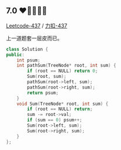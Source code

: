 
## 7.0 ❤🧡💛💙💚

[Leetcode-437](https://leetcode.com/problems/path-sum-iii/description/) / [力扣-437](https://leetcode-cn.com/problems/path-sum-iii/description/)

上一道题套一层皮而已。

```cpp
class Solution {
public:
    int psum;
    int pathSum(TreeNode* root, int sum) {
        if (root == NULL) return 0; 
        Sum(root, sum);
        pathSum(root->left, sum);
        pathSum(root->right, sum);
        return psum;
    }
    void Sum(TreeNode* root, int sum) {
        if (root == NULL) return;
        sum -= root->val;
        if (sum == 0) psum++;
        Sum(root->left, sum);
        Sum(root->right, sum);
    }
};
```